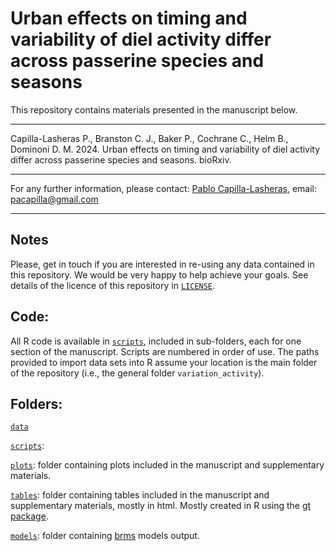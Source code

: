

# Urban effects on timing and variability of diel activity differ across passerine species and seasons

This repository contains materials presented in the manuscript below.

------------------------------------------------------------------------

Capilla-Lasheras P., Branston C. J., Baker P., Cochrane C., Helm B., Dominoni D. M. 2024. Urban effects on timing and variability of diel activity differ across passerine species and seasons. bioRxiv.

------------------------------------------------------------------------

For any further information, please contact: [Pablo Capilla-Lasheras](https://scholar.google.com/citations?hl=en&user=5JMTO-kAAAAJ&view_op=list_works&sortby=pubdate), email: [pacapilla\@gmail.com](mailto:pacapilla@gmail.com)

------------------------------------------------------------------------

## Notes

Please, get in touch if you are interested in re-using any data contained in this repository. We would be very happy to help achieve your goals. See details of the licence of this repository in [`LICENSE`](https://github.com/PabloCapilla/variation_activity/blob/main/LICENSE).

## Code:

All R code is available in [`scripts`](https://github.com/PabloCapilla/variation_activity/tree/main/scripts), included in sub-folders, each for one section of the manuscript. Scripts are numbered in order of use. The paths provided to import data sets into R assume your location is the main folder of the repository (i.e., the general folder `variation_activity`).

## Folders:

[`data`](https://github.com/PabloCapilla/variation_activity/tree/main/data)

[`scripts`](https://github.com/PabloCapilla/variation_activity/tree/main/scripts/):

[`plots`](https://github.com/PabloCapilla/variation_activity/tree/main/plots): folder containing plots included in the manuscript and supplementary materials.

[`tables`](https://github.com/PabloCapilla/variation_activity/tree/main/tables): folder containing tables included in the manuscript and supplementary materials, mostly in html. Mostly created in R using the [gt package](https://gt.rstudio.com/).

[`models`](https://github.com/PabloCapilla/variation_activity/tree/main/models): folder containing [brms]() models output.

